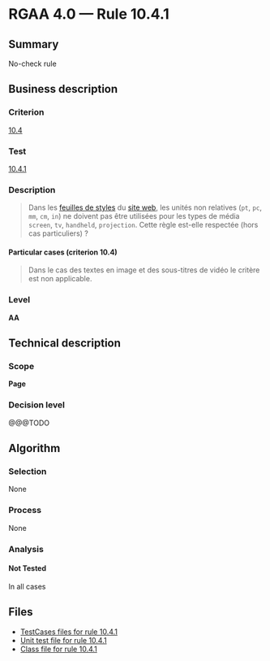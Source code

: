 # RGAA 4.0 — Rule 10.4.1

## Summary

No-check rule

## Business description

### Criterion

[10.4](https://www.numerique.gouv.fr/publications/rgaa-accessibilite/methode/criteres/#crit-10-4)

### Test

[10.4.1](https://www.numerique.gouv.fr/publications/rgaa-accessibilite/methode/criteres/#test-10-4-1)

### Description

> Dans les [feuilles de styles](https://www.numerique.gouv.fr/publications/rgaa-accessibilite/methode/glossaire/#feuille-de-style) du [site web](https://www.numerique.gouv.fr/publications/rgaa-accessibilite/methode/glossaire/#site-web-ensemble-de-toutes-les-pages-web), les unités non relatives (`pt`, `pc`, `mm`, `cm`, `in`) ne doivent pas être utilisées pour les types de média `screen`, `tv`, `handheld`, `projection`. Cette règle est-elle respectée (hors cas particuliers) ?

#### Particular cases (criterion 10.4)

> Dans le cas des textes en image et des sous-titres de vidéo le critère est non applicable.

### Level

**AA**


## Technical description

### Scope

**Page**

### Decision level

@@@TODO


## Algorithm

### Selection

None

### Process

None

### Analysis

#### Not Tested

In all cases


## Files

- [TestCases files for rule 10.4.1](https://gitlab.com/asqatasun/Asqatasun/-/tree/master/rules/rules-rgaa4.0/src/test/resources/testcases/rgaa40/Rgaa40Rule100401/)
- [Unit test file for rule 10.4.1](https://gitlab.com/asqatasun/Asqatasun/-/blob/master/rules/rules-rgaa4.0/src/test/java/org/asqatasun/rules/rgaa40/Rgaa40Rule100401Test.java)
- [Class file for rule 10.4.1](https://gitlab.com/asqatasun/Asqatasun/-/blob/master/rules/rules-rgaa4.0/src/main/java/org/asqatasun/rules/rgaa40/Rgaa40Rule100401.java)


